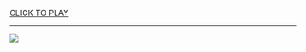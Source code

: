 
<a href="https://premium76.site?title=unblocked_games_premium&ref=13M">CLICK TO PLAY</a></h3>
<hr>

<a href="https://premium76.site?title=unblocked_games_premium&ref=13M"><img src="https://clearcache.store/games.png"></a>


